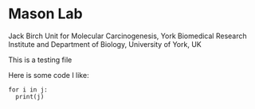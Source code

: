 # Mason Lab
Jack Birch Unit for Molecular Carcinogenesis, York Biomedical Research Institute and Department of Biology, University of York, UK

This is a testing file

Here is some code I like:
```
for i in j:
  print(j)
